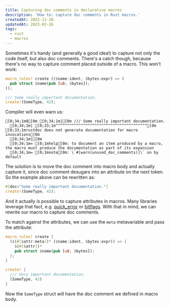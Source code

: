 ```yaml
---
title: Capturing doc comments in declarative macros
description: 'How to: capture doc comments in Rust macros.'
createdAt: 2022-11-18
updatedAt: 2023-02-26
tags:
  - rust
  - macros
---
```


Sometimes it's handy (and generally a good idea!) to capture not only the code itself, but also doc comments. There's a catch though, because there's no way to capture comment placed outside of a macro. This won't work:

```rust
macro_rules! create (($name:ident, $bytes:expr) => (
  pub struct $name(pub [u8; $bytes]);
));

/// Some really important documentation.
create!(SomeType, 42);
```

Compiler will even warn us:

```ansi
[0;34;1m8[0m [0;34;1m|[0m /// Some really important documentation.
  [0;34;1m| [0;33;1m^^^^^^^^^^^^^^^^^^^^^^^^^^^^^^^^^^^^^^^^[0m [0;33;1mrustdoc does not generate documentation for macro invocations[0m
  [0;34;1m|[0m
  [0;34;1m= [0;1mhelp[0m: to document an item produced by a macro, the macro must produce the documentation as part of its expansion
  [0;34;1m= [0;1mnote[0m: \`#[warn(unused_doc_comments)]\` on by default
```

The solution is to move the doc comment into macro body and actually capture it, since doc comment desugars into an attribute on the next token. So the example above can be rewritten as:

```rust
#[doc="Some really important documentation."]
create!(SomeType, 42);
```

And it actually _is_ possible to capture attributes in macros. Many libraries leverage that fact, e.g. [quick_error] or [bitflags]. With that in mind, we can rewrite our macro to capture doc comments.

To match against the attributes, we can use the `meta` metavariable and pass the attribute:

```rust
macro_rules! create {
  ($(#[$attr:meta])* ($name:ident, $bytes:expr)) => {
    $(#[$attr])*
    pub struct $name(pub [u8; $bytes]);
  };
}

create! {
  /// Very important documentation.
  (SomeType, 42)
}
```

Now the `SomeType` struct will have the doc comment we defined in macro body.

<!-- Links. -->

[quick_error]: https://github.com/tailhook/quick-error
[bitflags]: https://github.com/bitflags/bitflags
